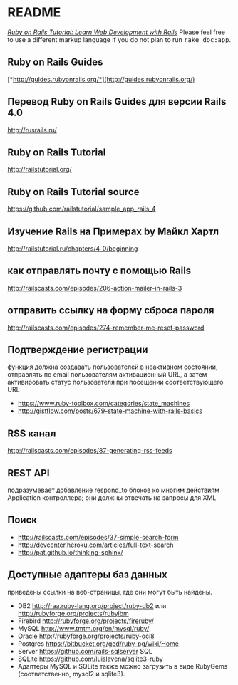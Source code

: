 # README

[*Ruby on Rails Tutorial: Learn Web Development with Rails*](http://railstutorial.org/)
Please feel free to use a different markup language if you do not plan to run
<tt>rake doc:app</tt>.

## Ruby on Rails Guides
[*http://guides.rubyonrails.org/*](http://guides.rubyonrails.org/)

## Перевод Ruby on Rails Guides для версии Rails 4.0
http://rusrails.ru/

## Ruby on Rails Tutorial
http://railstutorial.org/

##  Ruby on Rails Tutorial source
https://github.com/railstutorial/sample_app_rails_4

## Изучение Rails на Примерах by Майкл Хартл
http://railstutorial.ru/chapters/4_0/beginning

## как отправлять почту с помощью Rails
http://railscasts.com/episodes/206-action-mailer-in-rails-3

## отправить ссылку на форму сброса пароля
http://railscasts.com/episodes/274-remember-me-reset-password

## Подтверждение регистрации
функция должна создавать пользователей в неактивном состоянии,
отправлять по email пользователям активационный URL,
а затем активировать статус пользователя при посещении соответствующего URL
* https://www.ruby-toolbox.com/categories/state_machines
* http://gistflow.com/posts/679-state-machine-with-rails-basics

## RSS канал
http://railscasts.com/episodes/87-generating-rss-feeds

## REST API
подразумевает добавление respond_to блоков ко многим действиям Application контроллера;
они должны отвечать на запросы для XML

## Поиск
* http://railscasts.com/episodes/37-simple-search-form
* http://devcenter.heroku.com/articles/full-text-search
* http://pat.github.io/thinking-sphinx/

## Доступные адаптеры баз данных
приведены ссылки на веб-страницы, где они могут быть найдены.
* DB2
http://raa.ruby-lang.org/project/ruby-db2 или http://rubyforge.org/projects/rubyibm
* Firebird
http://rubyforge.org/projects/fireruby/
* MySQL
http://www.tmtm.org/en/mysql/ruby/
* Oracle
http://rubyforge.org/projects/ruby-oci8
* Postgres
https://bitbucket.org/ged/ruby-pg/wiki/Home
* Server
https://github.com/rails-sqlserver SQL
* SQLite
https://github.com/luislavena/sqlite3-ruby
* Адаптеры MySQL и SQLite также можно загрузить в виде RubyGems
(соответственно, mysql2 и sqlite3).